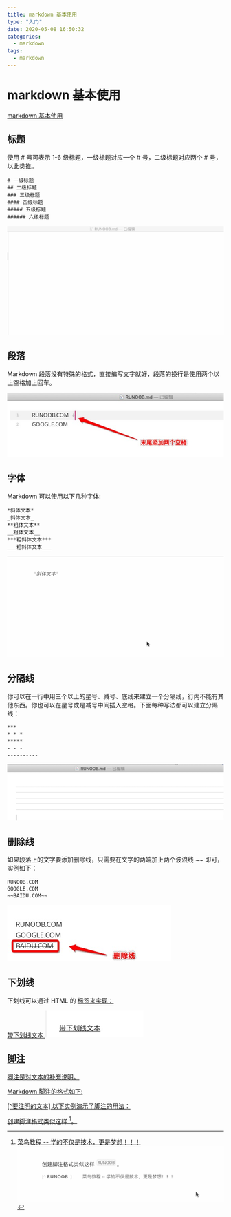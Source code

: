 ```yaml
---
title: markdown 基本使用
type: "入门"
date: 2020-05-08 16:50:32
categories: 
  - markdown
tags: 
  - markdown
---
```

# markdown 基本使用

[markdown 基本使用](https://www.runoob.com/markdown/md-tutorial.html)

## 标题

使用 # 号可表示 1-6 级标题，一级标题对应一个 # 号，二级标题对应两个 # 号，以此类推。  

```
# 一级标题
## 二级标题
### 三级标题
#### 四级标题
##### 五级标题
###### 六级标题
```

![效果展示](markdown/title.gif)

## 段落

Markdown 段落没有特殊的格式，直接编写文字就好，段落的换行是使用两个以上空格加上回车。  

![效果展示](markdown/duanluo.jpg)

## 字体

Markdown 可以使用以下几种字体:  

```
*斜体文本*
_斜体文本_
**粗体文本**
__粗体文本__
***粗斜体文本***
___粗斜体文本___
```

![效果展示](markdown/ziti.gif)

## 分隔线

你可以在一行中用三个以上的星号、减号、底线来建立一个分隔线，行内不能有其他东西。你也可以在星号或是减号中间插入空格。下面每种写法都可以建立分隔线：

```
***
* * *
*****
- - -
----------
```

![效果展示](markdown/分隔线.jpg)

## 删除线

如果段落上的文字要添加删除线，只需要在文字的两端加上两个波浪线 ~~ 即可，实例如下：

```
RUNOOB.COM
GOOGLE.COM
~~BAIDU.COM~~
```

![效果展示](markdown/删除线.jpg)

## 下划线

下划线可以通过 HTML 的 <u> 标签来实现：

<u>带下划线文本</u>
![效果展示](markdown/下划线.jpg)

## 脚注

脚注是对文本的补充说明。

Markdown 脚注的格式如下:

[^要注明的文本]
以下实例演示了脚注的用法：  

创建脚注格式类似这样 [^RUNOOB]。  

[^RUNOOB]: 菜鸟教程 -- 学的不仅是技术，更是梦想！！！
![效果展示](markdown/脚注.gif)
